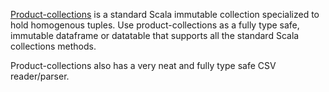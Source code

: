[Product-collections](https://github.com/marklister/product-collections) is a standard Scala immutable collection specialized to hold homogenous tuples.
Use product-collections as a fully type safe, immutable dataframe or datatable that supports all the standard Scala collections methods.

Product-collections also has a very neat and fully type safe CSV reader/parser.
